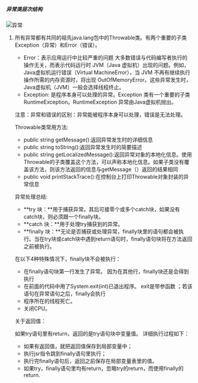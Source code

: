 ##### 异常类层次结构
![异常](https://camo.githubusercontent.com/27aa104d93ba0738be0f3d2e7d5b096c1619d12d/68747470733a2f2f6d792d626c6f672d746f2d7573652e6f73732d636e2d6265696a696e672e616c6979756e63732e636f6d2f323031392d322f457863657074696f6e2e706e67)

1. 所有异常都有共同的祖先java.lang包中的Throwable类。有两个重要的子类Exception（异常）和Error（错误）。
   
   + Error：表示应用运行中比较严重的问题 大多数错误与代码编写者执行的操作无关，而表示代码运行时 JVM（Java 虚拟机）出现的问题。例如，Java虚拟机运行错误（Virtual MachineError），当 JVM 不再有继续执行操作所需的内存资源时，将出现 OutOfMemoryError。这些异常发生时，Java虚拟机（JVM）一般会选择线程终止。
   + Exception: 是程序本身可以处理的异常。Exception 类有一个重要的子类 RuntimeException。RuntimeException 异常由Java虚拟机抛出。
   
   注意：异常和错误的区别：异常能被程序本身可以处理，错误是无法处理。
   
   Throwable类常用方法:
   + public string getMessage():返回异常发生时的详细信息
   + public string toString():返回异常发生时的简要描述
   + public string getLocalizedMessage():返回异常对象的本地化信息。使用Throwable的子类覆盖这个方法，可以声称本地化信息。如果子类没有覆盖该方法，则该方法返回的信息与getMessage（）返回的结果相同
   + public void printStackTrace():在控制台上打印Throwable对象封装的异常信息
   
   异常处理总结:
   + **try 块：**用于捕获异常。其后可接零个或多个catch块，如果没有catch块，则必须跟一个finally块。
   + **catch 块：**用于处理try捕获到的异常。
   + **finally 块：**无论是否捕获或处理异常，finally块里的语句都会被执行。当在try块或catch块中遇到return语句时，finally语句块将在方法返回之前被执行。
   
   在以下4种特殊情况下，finally块不会被执行：
   + 在finally语句块第一行发生了异常。 因为在其他行，finally块还是会得到执行
   + 在前面的代码中用了System.exit(int)已退出程序。 exit是带参函数 ；若该语句在异常语句之后，finally会执行
   + 程序所在的线程死亡。
   + 关闭CPU。
   
   关于返回值：
   
   如果try语句里有return，返回的是try语句块中变量值。 详细执行过程如下：
 
   + 如果有返回值，就把返回值保存到局部变量中；
   + 执行jsr指令跳到finally语句里执行；
   + 执行完finally语句后，返回之前保存在局部变量表里的值。
   + 如果try，finally语句里均有return，忽略try的return，而使用finally的return.